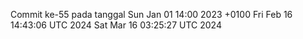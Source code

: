 Commit ke-55 pada tanggal Sun Jan 01 14:00 2023 +0100
Fri Feb 16 14:43:06 UTC 2024
Sat Mar 16 03:25:27 UTC 2024
